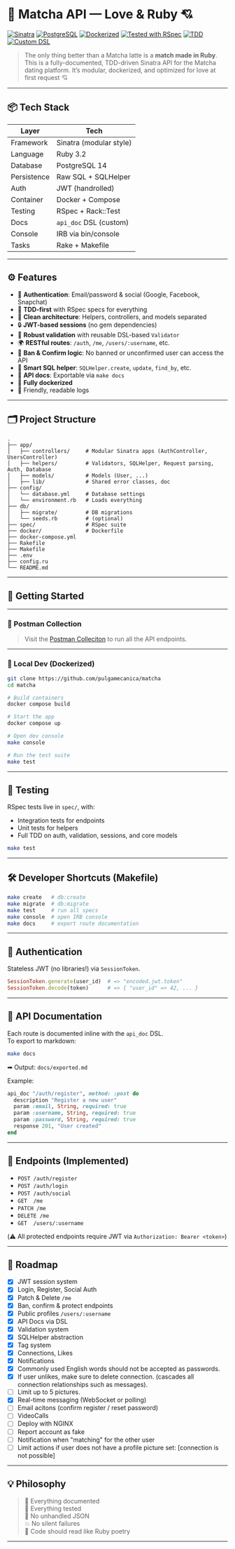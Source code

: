 # 🧪 Matcha API — Love & Ruby 💘

[![Sinatra](https://img.shields.io/badge/Made%20with-Sinatra-ff69b4?logo=sinatra)](http://sinatrarb.com/)
[![PostgreSQL](https://img.shields.io/badge/Database-PostgreSQL-336791?logo=postgresql)](https://www.postgresql.org/)
[![Dockerized](https://img.shields.io/badge/Dockerized-Yes-blue?logo=docker)](https://www.docker.com/)
[![Tested with RSpec](https://img.shields.io/badge/Tested%20with-RSpec-ff4155?logo=ruby)](https://rspec.info/)
[![TDD](https://img.shields.io/badge/TDD-Driven-%23cc0066?logo=testing-library)]()
[![Custom DSL](https://img.shields.io/badge/DSL-api_doc-%23bada55)]()

> The only thing better than a Matcha latte is a **match made in Ruby**.  
> This is a fully-documented, TDD-driven Sinatra API for the Matcha dating platform. It’s modular, dockerized, and optimized for love at first request 💘

---

## 📦 Tech Stack

| Layer         | Tech                    |
|---------------|-------------------------|
| Framework     | Sinatra (modular style) |
| Language      | Ruby 3.2                |
| Database      | PostgreSQL 14           |
| Persistence   | Raw SQL + SQLHelper     |
| Auth          | JWT (handrolled)        |
| Container     | Docker + Compose        |
| Testing       | RSpec + Rack::Test      |
| Docs          | `api_doc` DSL (custom)  |
| Console       | IRB via bin/console     |
| Tasks         | Rake + Makefile         |

---

## ⚙️ Features

- 🔐 **Authentication**: Email/password & social (Google, Facebook, Snapchat)
- 🧪 **TDD-first** with RSpec specs for everything
- 🧼 **Clean architecture**: Helpers, controllers, and models separated
- 🔒 **JWT-based sessions** (no gem dependencies)
- 🧠 **Robust validation** with reusable DSL-based `Validator`
- 🌍 **RESTful routes**: `/auth`, `/me`, `/users/:username`, etc.
- 🚫 **Ban & Confirm logic**: No banned or unconfirmed user can access the API
- 💾 **Smart SQL helper**: `SQLHelper.create`, `update`, `find_by`, etc.
- 🧾 **API docs**: Exportable via `make docs`
- 🐳 **Fully dockerized**
- 💬 Friendly, readable logs

---

## 🗂️ Project Structure

```
.
├── app/
│   ├── controllers/     # Modular Sinatra apps (AuthController, UsersController)
│   ├── helpers/         # Validators, SQLHelper, Request parsing, Auth, Database
│   ├── models/          # Models (User, ...)
│   ├── lib/             # Shared error classes, doc
├── config/
│   └── database.yml     # Database settings
│   └── environment.rb   # Loads everything
├── db/
│   ├── migrate/         # DB migrations
│   └── seeds.rb         # (optional)
├── spec/                # RSpec suite
├── docker/              # Dockerfile
├── docker-compose.yml
├── Rakefile
├── Makefile
├── .env
├── config.ru
└── README.md
```

---

## 🚀 Getting Started

---

### 📘 Postman Collection

> Visit the [Postman Colleciton](https://pulgamecanica.postman.co/workspace/pulgamecanica~fddcef76-1724-4c9d-8f90-c24cfe79c2b9/collection/13231501-422c8247-c0ee-4bec-834b-ede0215c4e05?action=share&creator=13231501) to run all the API endpoints.

---

### 🔧 Local Dev (Dockerized)

```bash
git clone https://github.com/pulgamecanica/matcha
cd matcha

# Build containers
docker compose build

# Start the app
docker compose up

# Open dev console
make console

# Run the test suite
make test
```

---

## 🧪 Testing

RSpec tests live in `spec/`, with:
- Integration tests for endpoints
- Unit tests for helpers
- Full TDD on auth, validation, sessions, and core models

```bash
make test
```

---

## 🛠️ Developer Shortcuts (Makefile)

```bash
make create   # db:create
make migrate  # db:migrate
make test     # run all specs
make console  # open IRB console
make docs     # export route documentation
```

---

## 🔐 Authentication

Stateless JWT (no libraries!) via `SessionToken`.

```rb
SessionToken.generate(user_id)  # => "encoded.jwt.token"
SessionToken.decode(token)      # => { "user_id" => 42, ... }
```

---

## 📘 API Documentation

Each route is documented inline with the `api_doc` DSL.  
To export to markdown:

```bash
make docs
```

➡ Output: `docs/exported.md`

Example:

```ruby
api_doc "/auth/register", method: :post do
  description "Register a new user"
  param :email, String, required: true
  param :username, String, required: true
  param :password, String, required: true
  response 201, "User created"
end
```

---

## 🚀 Endpoints (Implemented)

- `POST /auth/register`
- `POST /auth/login`
- `POST /auth/social`
- `GET  /me`
- `PATCH /me`
- `DELETE /me`
- `GET  /users/:username`

(⚠️ All protected endpoints require JWT via `Authorization: Bearer <token>`)

---

## 🎯 Roadmap

- [x] JWT session system
- [x] Login, Register, Social Auth
- [x] Patch & Delete `/me`
- [x] Ban, confirm & protect endpoints
- [x] Public profiles `/users/:username`
- [x] API Docs via DSL
- [x] Validation system
- [x] SQLHelper abstraction
- [x] Tag system
- [x] Connections, Likes
- [X] Notifications
- [X] Commonly used English words should not be accepted as passwords.
- [X] If user unlikes, make sure to delete connection. (cascades all connection relationships such as messages).
- [ ] Limit up to 5 pictures.
- [X] Real-time messaging (WebSocket or polling)
- [ ] Email acitons (confirm register / reset password)
- [ ] VideoCalls
- [ ] Deploy with NGINX
- [ ] Report account as fake
- [ ] Notification when "matching" for the other user
- [ ] Limit actions if user does not have a profile picture set: [connection is not possible]

---

## 💡 Philosophy

> 📜 Everything documented  
> 🧪 Everything tested  
> 🚫 No unhandled JSON  
> 💥 No silent failures  
> 💎 Code should read like Ruby poetry  

---